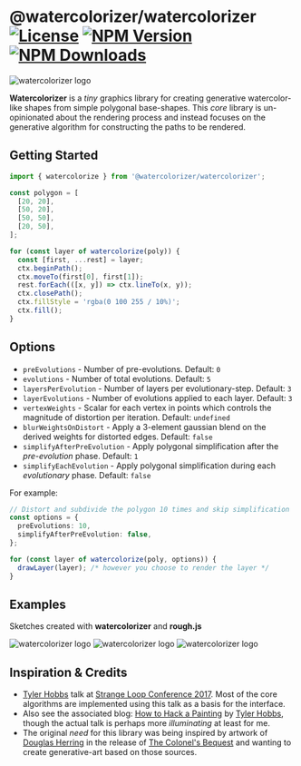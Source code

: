 # @watercolorizer/watercolorizer [![License][license]][npm] [![NPM Version][version]][npm] [![NPM Downloads][dl]][npm]

![watercolorizer logo](https://j.holmes.codes/images/watercolorizer/watercolorizer.png)

[npm]: https://www.npmjs.com/package/@watercolorizer/watercolorizer
[version]: https://img.shields.io/npm/v/%40watercolorizer%2Fwatercolorizer
[license]: https://img.shields.io/npm/l/%40watercolorizer%2Fwatercolorizer
[dl]: https://img.shields.io/npm/dy/%40watercolorizer%2Fwatercolorizer

**Watercolorizer** is a _tiny_ graphics library for creating generative watercolor-like shapes from simple polygonal base-shapes. This _core_ library is un-opinionated about the rendering process and instead focuses on the generative algorithm for constructing the paths to be rendered.

## Getting Started

```ts
import { watercolorize } from '@watercolorizer/watercolorizer';

const polygon = [
  [20, 20],
  [50, 20],
  [50, 50],
  [20, 50],
];

for (const layer of watercolorize(poly)) {
  const [first, ...rest] = layer;
  ctx.beginPath();
  ctx.moveTo(first[0], first[1]);
  rest.forEach(([x, y]) => ctx.lineTo(x, y));
  ctx.closePath();
  ctx.fillStyle = 'rgba(0 100 255 / 10%)';
  ctx.fill();
}
```

## Options

- `preEvolutions` - Number of pre-evolutions. Default: `0`
- `evolutions` - Number of total evolutions. Default: `5`
- `layersPerEvolution` - Number of layers per evolutionary-step. Default: `3`
- `layerEvolutions` - Number of evolutions applied to each layer. Default: `3`
- `vertexWeights` - Scalar for each vertex in points which controls the magnitude of distortion per iteration. Default: `undefined`
- `blurWeightsOnDistort` - Apply a 3-element gaussian blend on the derived weights for distorted edges. Default: `false`
- `simplifyAfterPreEvolution` - Apply polygonal simplification after the _pre-evolution_ phase. Default: `1`
- `simplifyEachEvolution` - Apply polygonal simplification during each _evolutionary_ phase. Default: `false`

For example:

```ts
// Distort and subdivide the polygon 10 times and skip simplification
const options = {
  preEvolutions: 10,
  simplifyAfterPreEvolution: false,
};

for (const layer of watercolorize(poly, options)) {
  drawLayer(layer); /* however you choose to render the layer */
}
```

## Examples

Sketches created with **watercolorizer** and **rough.js**

![watercolorizer logo](https://j.holmes.codes/images/watercolorizer/example-colonels-bequest.jpg)
![watercolorizer logo](https://j.holmes.codes/images/watercolorizer/example-codename-iceman.jpg)
![watercolorizer logo](https://j.holmes.codes/images/watercolorizer/example-roger-wilco.jpg)

## Inspiration & Credits

- [Tyler Hobbs](https://www.tylerxhobbs.com/) talk at [Strange Loop Conference 2017](https://www.youtube.com/watch?v=5R9eywArFTE). Most of the core algorithms are implemented using this talk as a basis for the interface.
- Also see the associated blog: [How to Hack a Painting](https://www.tylerxhobbs.com/words/how-to-hack-a-painting) by [Tyler Hobbs](https://www.tylerxhobbs.com/), though the actual talk is perhaps more _illuminating_ at least for me.
- The original _need_ for this library was being inspired by artwork of [Douglas Herring](http://www.douglasherring.com/)
  in the release of [The Colonel's Bequest](https://en.wikipedia.org/wiki/The_Colonel%27s_Bequest) and wanting to create
  generative-art based on those sources.
